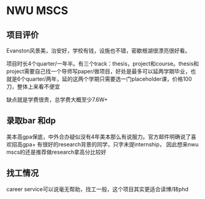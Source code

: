 # NWU MSCS

## 项目评价
Evanston风景美，治安好，学校有钱，设施也不错，密歇根湖很漂亮很好看。

项目时长4个quarter/一年半。有三个track：thesis，project和course。thesis和project需要自己找一个导师写paper/做项目，好处是最多可以延两学期毕业，也就是6个quarter/两年，延的这两个学期只需要选一门placeholder课，价格100刀，整体上来看不便宜

缺点就是学费很贵，总学费大概至少7.6W+

## 录取bar 和dp
美本高gpa保底，中外合办疑似没有4年美本那么有说服力。官方邮件明确说了喜欢招高gpa+ 有很好的research背景的同学，只字未提internship，
因此想来nwu mscs的还是推荐做research拿高分比较好



## 找工情况
career service可以说毫无帮助，找工一般，这个项目其实更适合读博/转phd
